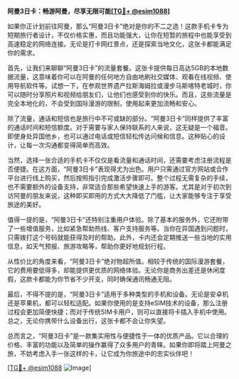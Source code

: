 **阿曼3日卡：畅游阿曼，尽享无限可能[[TG💪+ @esim1088](https://t.me/s/esim1088)]**

如果你正计划前往阿曼，那么“阿曼3日卡”绝对是你的不二之选！这款手机卡专为短期旅行者设计，不仅价格实惠，而且功能强大，让你在短暂的旅程中也能享受到高速稳定的网络连接。无论是打卡网红景点，还是探索当地文化，这张卡都能满足你的需求。

首先，让我们来聊聊“阿曼3日卡”的流量套餐。这张卡提供每日高达5GB的本地数据流量，这意味着你可以在阿曼的任何地方自由地刷社交媒体、观看在线视频、使用导航软件等。试想一下，在参观世界遗产拉斯海姆拉或漫步马斯喀特老城时，你可以随时分享照片和视频给朋友们，让他们也感受到你的快乐。而且，这些流量是完全本地化的，不会受到国际漫游的限制，使用起来更加流畅和安心。

除了流量，通话和短信也是旅行中不可或缺的部分。“阿曼3日卡”同样提供了丰富的通话时间和短信额度。对于需要与家人保持联系的人来说，这无疑是一个福音。即使身处异国他乡，也可以通过电话或短信轻松传达问候和信息。这种贴心的设计，让每一次沟通都变得简单而高效。

当然，选择一张合适的手机卡不仅仅是看流量和通话时间，还需要考虑注册流程是否便捷。在这方面，“阿曼3日卡”表现得尤为出色。用户只需通过官方网站或合作平台进行线上购买，然后按照指引完成激活步骤即可。整个过程无需复杂的手续，也不需要额外的设备支持，非常适合那些希望快速上手的游客。尤其是对于初次到访阿曼的朋友来说，这种即买即用的方式大大降低了门槛，让大家能够专注于享受旅途的美好。

值得一提的是，“阿曼3日卡”还特别注重用户体验。除了基本的服务外，它还附带了一些增值服务，比如紧急帮助热线、客户支持服务等。当你在异国遇到问题时，只需拨打这个号码就能获得及时的帮助。此外，卡内还会定期推送一些当地的实用信息，如天气预报、旅游攻略等，帮助你更好地规划行程。

从性价比的角度来看，“阿曼3日卡”绝对物超所值。相较于传统的国际漫游套餐，它的费用要低得多，却能提供更优质的网络体验。无论你是商务出差还是休闲度假，这款卡都能为你节省不少开支，同时确保通讯畅通无阻。

最后，不得不提的是，“阿曼3日卡”适用于多种类型的手机和设备。无论是安卓机还是苹果机，都可以轻松适配。如果你使用的是支持eSIM技术的设备，那么注册过程会更加简便快捷；而对于传统SIM卡用户，则可以直接将卡插入手机中使用。总之，无论你携带什么设备出行，这张卡都不会让你失望。

总而言之，“阿曼3日卡”是一款集实用性与便捷性于一体的优质产品。它以合理的价格、丰富的功能以及简单的操作赢得了众多用户的青睐。如果你即将踏上阿曼之旅，不妨考虑入手一张这样的卡，让它成为你旅途中的忠实伙伴吧！

[[TG💪+ @esim1088](https://t.me/s/esim1088) ![Image](https://i.postimg.cc/4NQfJmqS/Snipaste-2025-05-13-00-14-12.png)]
